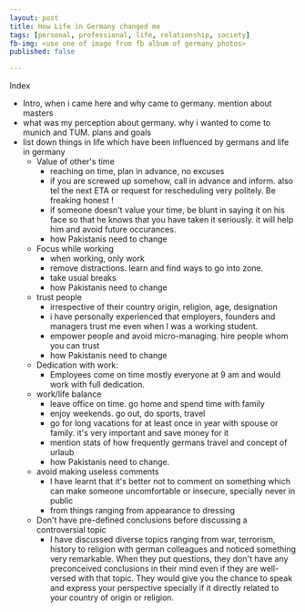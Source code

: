 ```yaml
---
layout: post  
title: How Life in Germany changed me  
tags: [personal, professional, life, relationship, society]  
fb-img: <use one of image from fb album of germany photos>
published: false

---
```


Index

* Intro, when i came here and why came to germany. mention about masters
* what was my perception about germany. why i wanted to come to munich and TUM. plans and goals
* list down things in life which have been influenced by germans and life in germany
	* Value of other's time
		* reaching on time, plan in advance, no excuses
		* if you are screwed up somehow, call in advance and inform. 		also tel the next ETA or request for rescheduling very politely. 		Be freaking honest !
		* if someone doesn't value your time, be blunt in saying it on
		 his face so that he knows that you have taken it seriously. it 		will help him and avoid future occurances.
	   * how Pakistanis need to change
	* Focus while working
		* when working, only work
		* remove distractions. learn and find ways to go into zone.
		* take usual breaks
		* how Pakistanis need to change
	* trust people
		* irrespective of their country origin, religion, age, 		designation
		* i have personally experienced that employers, founders and 		managers trust me even when I was a working student.  
		* empower people and avoid micro-managing. hire people whom you 		can trust
		* how Pakistanis need to change
	* Dedication with work:
	    * Employees come on time mostly everyone at 9 am and would work with full dedication. 
   * work/life balance
   		* leave office on time. go home and spend time with family
   		* enjoy weekends. go out, do sports, travel
   		* go for long vacations for at least once in year with spouse or 		family. it's very important and save money for it
   		* mention stats of how frequently germans travel and concept of 		urlaub
   		* how Pakistanis need to change. 
	* avoid making useless comments
		* I have learnt that it's better not to comment on something which can make someone uncomfortable or insecure, specially never in public
		* from things ranging from appearance to dressing
	* Don't have pre-defined conclusions before discussing a controversial topic
		* I	have discussed diverse topics ranging from war, terrorism, history to religion with german colleagues and noticed something very remarkable. When they put questions, they don't have any preconceived conclusions in their mind even if they are well-versed with that topic. They would give you the chance to speak and express your perspective specially if it directly related to your country of origin or religion. 
 